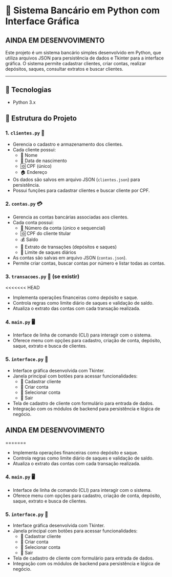 # 🏦 Sistema Bancário em Python com Interface Gráfica
## AINDA EM DESENVOVIMENTO ##


Este projeto é um sistema bancário simples desenvolvido em Python, que utiliza arquivos JSON para persistência de dados e Tkinter para a interface gráfica. O sistema permite cadastrar clientes, criar contas, realizar depósitos, saques, consultar extratos e buscar clientes.

---

## 🚀 Tecnologias

- Python 3.x

## 📂 Estrutura do Projeto

### 1. `clientes.py` 👥

- Gerencia o cadastro e armazenamento dos clientes.
- Cada cliente possui:
  - 🧑 Nome
  - 🎂 Data de nascimento
  - 🆔 CPF (único)
  - 🏠 Endereço
- Os dados são salvos em arquivo JSON (`clientes.json`) para persistência.
- Possui funções para cadastrar clientes e buscar cliente por CPF.

### 2. `contas.py` 💳

- Gerencia as contas bancárias associadas aos clientes.
- Cada conta possui:
  - 🔢 Número da conta (único e sequencial)
  - 🆔 CPF do cliente titular
  - 💰 Saldo
  - 📄 Extrato de transações (depósitos e saques)
  - 🚫 Limite de saques diários
- As contas são salvas em arquivo JSON (`contas.json`).
- Permite criar contas, buscar contas por número e listar todas as contas.

### 3. `transacoes.py` 🔄 (se existir)
<<<<<<< HEAD

- Implementa operações financeiras como depósito e saque.
- Controla regras como limite diário de saques e validação de saldo.
- Atualiza o extrato das contas com cada transação realizada.

### 4. `main.py` 🖥️

- Interface de linha de comando (CLI) para interagir com o sistema.
- Oferece menu com opções para cadastro, criação de conta, depósito, saque, extrato e busca de clientes.

### 5. `interface.py` 🎨

- Interface gráfica desenvolvida com Tkinter.
- Janela principal com botões para acessar funcionalidades:
  - 👤 Cadastrar cliente
  - 🏦 Criar conta
  - 🔐 Selecionar conta
  - 🚪 Sair
- Tela de cadastro de cliente com formulário para entrada de dados.
- Integração com os módulos de backend para persistência e lógica de negócio.


## AINDA EM DESENVOVIMENTO ##
=======

- Implementa operações financeiras como depósito e saque.
- Controla regras como limite diário de saques e validação de saldo.
- Atualiza o extrato das contas com cada transação realizada.

### 4. `main.py` 🖥️

- Interface de linha de comando (CLI) para interagir com o sistema.
- Oferece menu com opções para cadastro, criação de conta, depósito, saque, extrato e busca de clientes.

### 5. `interface.py` 🎨

- Interface gráfica desenvolvida com Tkinter.
- Janela principal com botões para acessar funcionalidades:
  - 👤 Cadastrar cliente
  - 🏦 Criar conta
  - 🔐 Selecionar conta
  - 🚪 Sair
- Tela de cadastro de cliente com formulário para entrada de dados.
- Integração com os módulos de backend para persistência e lógica de negócio.




